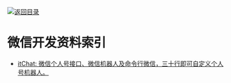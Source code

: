 [![返回目录](https://parg.co/UGo)](https://github.com/wxyyxc1992/Awesome-Reference) 
 
 


# 微信开发资料索引

* [itChat: 微信个人号接口、微信机器人及命令行微信，三十行即可自定义个人号机器人。](https://github.com/littlecodersh/ItChat)
